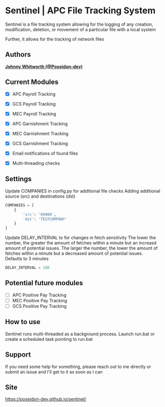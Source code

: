 # Sentinel | APC File Tracking System

Sentinel is a file tracking system allowing for the logging of any creation, modification, deletion, or movement of a particular file
with a local system 

Further, it allows for the tracking of network files

## Authors

**[Johnny Whitworth (@Poseidon-dev)](https://github.com/poseidon-dev)** 

## Current Modules

- [x] APC Payroll Tracking
- [x] GCS Payroll Tracking  
- [x] MEC Payroll Tracking 
- [x] APC Garnishment Tracking 
- [x] MEC Garnishment Tracking 
- [x] GCS Garnishment Tracking 
- [x] Email notifications of found files
- [x] Multi-threading checks  


## Settings

Update COMPANIES in config.py for additional file checks
Adding additional source (src) and destinations (dst)
```python
COMPANIES = [
    {
        'src': '09900', 
        'dst': 'TESTCOMPANY'
    }
]
```

Update DELAY_INTERVAL to for changes in fetch sensitivity
The lower the number, the greater the amount of fetches within a minute but
an increasd amount of potential issues. 
The larger the number, the lower the amount of fetches within a minute but 
a decreased amount of potential issues.
Defaults to 3 minutes
```python
DELAY_INTERVAL = 180
```


## Potential future modules
- [ ] APC Positive Pay Tracking 
- [ ] MEC Positive Pay Tracking 
- [ ] GCS Positive Pay Tracking 

## How to use

Sentinel runs multi-threaded as a background process. Launch run.bat or create a scheduled task pointing to run.bat

## Support

If you need some help for something, please reach out to me directly or submit an issue and I'll get to it as soon as I can

## Site

https://poseidon-dev.github.io/sentinel/
